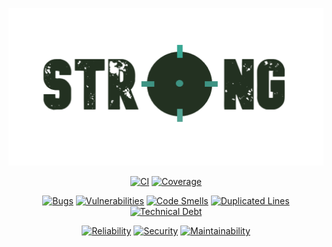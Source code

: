 <p align="center"><a href="https://strong.iantorres.cl" target="_blank"><img src="./logo.png" width="512" alt="Strong"></a></p>

<p align="center">
<a href="https://github.com/Zen0x7/Strong/actions/workflows/ci.yml"><img src="https://github.com/Zen0x7/Strong/actions/workflows/ci.yml/badge.svg" alt="CI"></a>
<a href="https://codecov.io/gh/Zen0x7/Strong"><img src="https://codecov.io/gh/Zen0x7/Strong/branch/master/graph/badge.svg?token=UDC2QDDVAJ" alt="Coverage"></a>
</p>

<p align="center">
<a href="https://sonarcloud.io/project/overview?id=Zen0x7_Strong"><img src="https://sonarcloud.io/api/project_badges/measure?project=Zen0x7_Strong&metric=bugs" alt="Bugs"></a>
<a href="https://sonarcloud.io/project/overview?id=Zen0x7_Strong"><img src="https://sonarcloud.io/api/project_badges/measure?project=Zen0x7_Strong&metric=vulnerabilities" alt="Vulnerabilities"></a>
<a href="https://sonarcloud.io/project/overview?id=Zen0x7_Strong"><img src="https://sonarcloud.io/api/project_badges/measure?project=Zen0x7_Strong&metric=code_smells" alt="Code Smells"></a>
<a href="https://sonarcloud.io/project/overview?id=Zen0x7_Strong"><img src="https://sonarcloud.io/api/project_badges/measure?project=Zen0x7_Strong&metric=duplicated_lines_density" alt="Duplicated Lines"></a>
<a href="https://sonarcloud.io/project/overview?id=Zen0x7_Strong"><img src="https://sonarcloud.io/api/project_badges/measure?project=Zen0x7_Strong&metric=sqale_index" alt="Technical Debt"></a>
</p>

<p align="center">
<a href="https://sonarcloud.io/project/overview?id=Zen0x7_Strong"><img src="https://sonarcloud.io/api/project_badges/measure?project=Zen0x7_Strong&metric=reliability_rating" alt="Reliability"></a>
<a href="https://sonarcloud.io/project/overview?id=Zen0x7_Strong"><img src="https://sonarcloud.io/api/project_badges/measure?project=Zen0x7_Strong&metric=security_rating" alt="Security"></a>
<a href="https://sonarcloud.io/project/overview?id=Zen0x7_Strong"><img src="https://sonarcloud.io/api/project_badges/measure?project=Zen0x7_Strong&metric=sqale_rating" alt="Maintainability"></a>
</p>